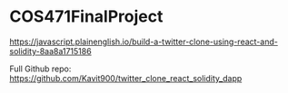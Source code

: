 # COS471FinalProject

https://javascript.plainenglish.io/build-a-twitter-clone-using-react-and-solidity-8aa8a1715186

Full Github repo: https://github.com/Kavit900/twitter_clone_react_solidity_dapp
